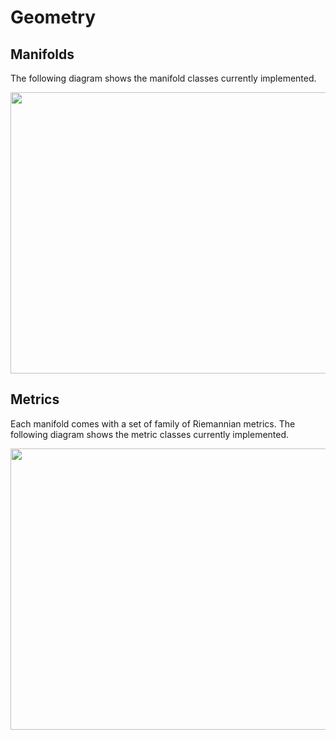 # Geometry

## Manifolds

The following diagram shows the manifold classes currently implemented.

<img src="https://raw.githubusercontent.com/geomstats/geomstats/master/examples/imgs/manifold_diagram.png" width=700 height=450>

## Metrics

Each manifold comes with a set of family of Riemannian metrics. The following diagram shows the metric classes currently implemented.

<img src="https://raw.githubusercontent.com/geomstats/geomstats/master/examples/imgs/metric_diagram.png" width=700 height=450>


